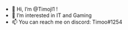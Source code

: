 - 👋 Hi, I’m @Timojl1 !
- 👀 I’m interested in IT and Gaming
- 📫 You can reach me on discord: Timoo#1254

